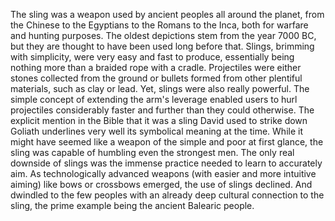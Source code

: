 The sling was a weapon used by ancient peoples all around the planet, from the Chinese to the Egyptians to the Romans to the Inca, both for warfare and hunting purposes. The oldest depictions stem from the year 7000 BC, but they are thought to have been used long before that.
Slings, brimming with simplicity, were very easy and fast to produce, essentially being nothing more than a braided rope with a cradle. Projectiles were either stones collected from the ground or bullets formed from other plentiful materials, such as clay or lead.
Yet, slings were also really powerful. The simple concept of extending the arm's leverage enabled users to hurl projectiles considerably faster and further than they could otherwise. The explicit mention in the Bible that it was a sling David used to strike down Goliath underlines very well its symbolical meaning at the time. While it might have seemed like a weapon of the simple and poor at first glance, the sling was capable of humbling even the strongest men.
The only real downside of slings was the immense practice needed to learn to accurately aim. As technologically advanced weapons (with easier and more intuitive aiming) like bows or crossbows emerged, the use of slings declined. And dwindled to the few peoples with an already deep cultural connection to the sling, the prime example being the ancient Balearic people.
